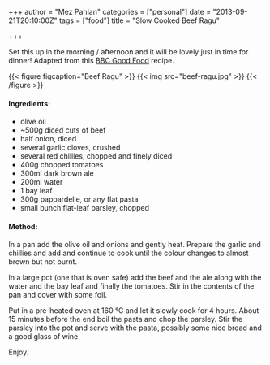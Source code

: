 +++
author = "Mez Pahlan"
categories = ["personal"]
date = "2013-09-21T20:10:00Z"
tags = ["food"]
title = "Slow Cooked Beef Ragu"

+++

Set this up in the morning / afternoon and it will be lovely just in time for dinner! Adapted from this [BBC Good
Food](http://www.bbcgoodfood.com/recipes/1774640/slowcooked-ox-cheek-ragu) recipe.

{{< figure figcaption="Beef Ragu" >}}
    {{< img src="beef-ragu.jpg" >}}
{{< /figure >}}

<!--more-->

#### Ingredients:

* olive oil
* ~500g diced cuts of beef
* half onion, diced
* several garlic cloves, crushed
* several red chillies, chopped and finely diced
* 400g chopped tomatoes
* 300ml dark brown ale
* 200ml water
* 1 bay leaf
* 300g pappardelle, or any flat pasta
* small bunch flat-leaf parsley, chopped

#### Method:

In a pan add the olive oil and onions and gently heat. Prepare the garlic and chillies and add and continue to cook
until the colour changes to almost brown but not burnt.

In a large pot (one that is oven safe) add the beef and the ale along with the water and the bay leaf and finally the
tomatoes. Stir in the contents of the pan and cover with some foil.

Put in a pre-heated oven at 160 °C and let it slowly cook for 4 hours. About 15 minutes before the end boil the pasta
and chop the parsley. Stir the parsley into the pot and serve with the pasta, possibly some nice bread and a good glass
of wine.

Enjoy.
